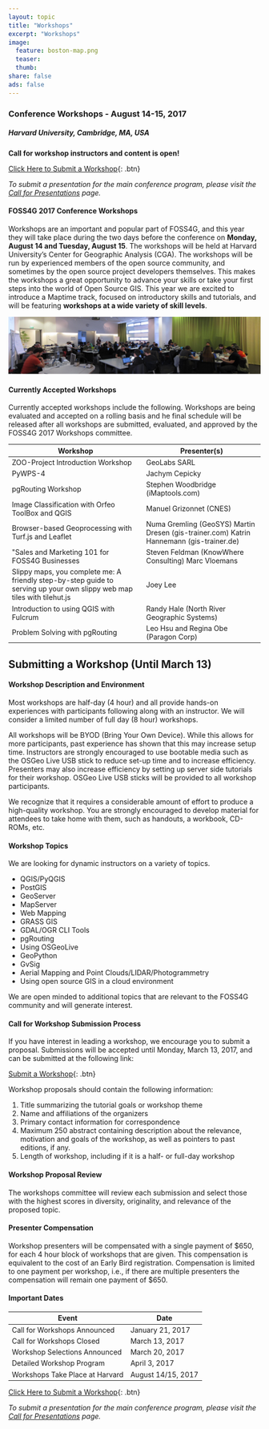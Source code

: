 ```yaml
---
layout: topic
title: "Workshops"
excerpt: "Workshops"
image:
  feature: boston-map.png
  teaser:
  thumb:
share: false
ads: false
---
```


### Conference Workshops - August 14-15, 2017

##### Harvard University, Cambridge, MA, USA

<strong>Call for workshop instructors and content is open!</strong>

[Click Here to Submit a Workshop](https://goo.gl/forms/K11bcwa5xkpmYAsA3){: .btn}

<em>To submit a presentation for the main conference program, please visit the <a href="../call-for-presentations">Call for Presentations</a> page.</em>

#### FOSS4G 2017 Conference Workshops

Workshops are an important and popular part of FOSS4G, and this year they will take place during the two days before the conference on <strong>Monday, August 14 and Tuesday, August 15</strong>. The workshops will be held at Harvard University’s Center for Geographic Analysis (CGA). The workshops will be run by experienced members of the open source community, and sometimes by the open source project developers themselves. This makes the workshops a great opportunity to advance your skills or take your first steps into the world of Open Source GIS. This year we are excited to introduce a Maptime track, focused on introductory skills and tutorials, and will be featuring <strong>workshops at a wide variety of skill levels</strong>.

![Workshops](../images/vienna_code_sprint.jpg "Workshops")

#### Currently Accepted Workshops

Currently accepted workshops include the following. Workshops are being evaluated and accepted on a rolling basis and he final schedule will be released after all workshops are submitted, evaluated, and approved by the FOSS4G 2017 Workshops committee.

Workshop | Presenter(s)
-------- | ------------
ZOO-Project Introduction Workshop | GeoLabs SARL
PyWPS-4 | Jachym Cepicky
pgRouting Workshop | Stephen Woodbridge (iMaptools.com)
Image Classification with Orfeo ToolBox and QGIS | Manuel Grizonnet (CNES)
Browser-based Geoprocessing with Turf.js and Leaflet | Numa Gremling (GeoSYS) Martin Dresen (gis-trainer.com) Katrin Hannemann (gis-trainer.de)
"Sales and Marketing 101 for FOSS4G Businesses | Steven Feldman (KnowWhere Consulting) Marc Vloemans
Slippy maps, you complete me: A friendly step-by-step guide to serving up your own slippy web map tiles with tilehut.js | Joey Lee
Introduction to using QGIS with Fulcrum | Randy Hale (North River Geographic Systems)
Problem Solving with pgRouting | Leo Hsu and Regina Obe (Paragon Corp)

## Submitting a Workshop (Until March 13)

#### Workshop Description and Environment

Most workshops are half-day (4 hour) and all provide hands-on experiences with participants following along with an instructor. We will consider a limited number of full day (8 hour) workshops.

All workshops will be BYOD (Bring Your Own Device). While this allows for more participants, past experience has shown that this may increase setup time. Instructors are strongly encouraged to use bootable media such as the OSGeo Live USB stick to reduce set-up time and to increase efficiency. Presenters may also increase efficiency by setting up server side tutorials for their workshop. OSGeo Live USB sticks will be provided to all workshop participants.

We recognize that it requires a considerable amount of effort to produce a high-quality workshop. You are strongly encouraged to develop material for attendees to take home with them, such as handouts, a workbook, CD-ROMs, etc.

#### Workshop Topics

We are looking for dynamic instructors on a variety of topics.

* QGIS/PyQGIS
* PostGIS
* GeoServer
* MapServer
* Web Mapping
* GRASS GIS
* GDAL/OGR CLI Tools
* pgRouting
* Using OSGeoLive
* GeoPython
* GvSig
* Aerial Mapping and Point Clouds/LIDAR/Photogrammetry
* Using open source GIS in a cloud environment

We are open minded to additional topics that are relevant to the FOSS4G community and will generate interest.

#### Call for Workshop Submission Process

If you have interest in leading a workshop, we encourage you to submit a proposal. Submissions will be accepted until Monday, March 13, 2017, and can be submitted at the following link:

[Submit a Workshop](https://goo.gl/forms/K11bcwa5xkpmYAsA3){: .btn}

Workshop proposals should contain the following information:

<ol>
  <li>Title summarizing the tutorial goals or workshop theme</li>
  <li>Name and affiliations of the organizers</li>
  <li>Primary contact information for correspondence</li>
  <li>Maximum 250 abstract containing description about the relevance, motivation and goals of the workshop, as well as pointers to past editions, if any.</li>
  <li>Length of workshop, including if it is a half- or full-day workshop</li>
</ol>

#### Workshop Proposal Review
The workshops committee will review each submission and select those with the highest scores in diversity, originality, and relevance of the proposed topic.

#### Presenter Compensation
Workshop presenters will be compensated with a single payment of $650, for each 4 hour block of workshops that are given. This compensation is equivalent to the cost of an Early Bird registration. Compensation is limited to one payment per workshop, i.e., if there are multiple presenters the compensation will remain one payment of $650.

#### Important Dates

Event | Date
----- | ----
Call for Workshops Announced | January 21, 2017
Call for Workshops Closed | March 13, 2017
Workshop Selections Announced | March 20, 2017
Detailed Workshop Program | April 3, 2017
Workshops Take Place at Harvard | August 14/15, 2017

[Click Here to Submit a Workshop](https://goo.gl/forms/K11bcwa5xkpmYAsA3){: .btn}

<em>To submit a presentation for the main conference program, please visit the <a href="../call-for-presentations">Call for Presentations</a> page.</em>

